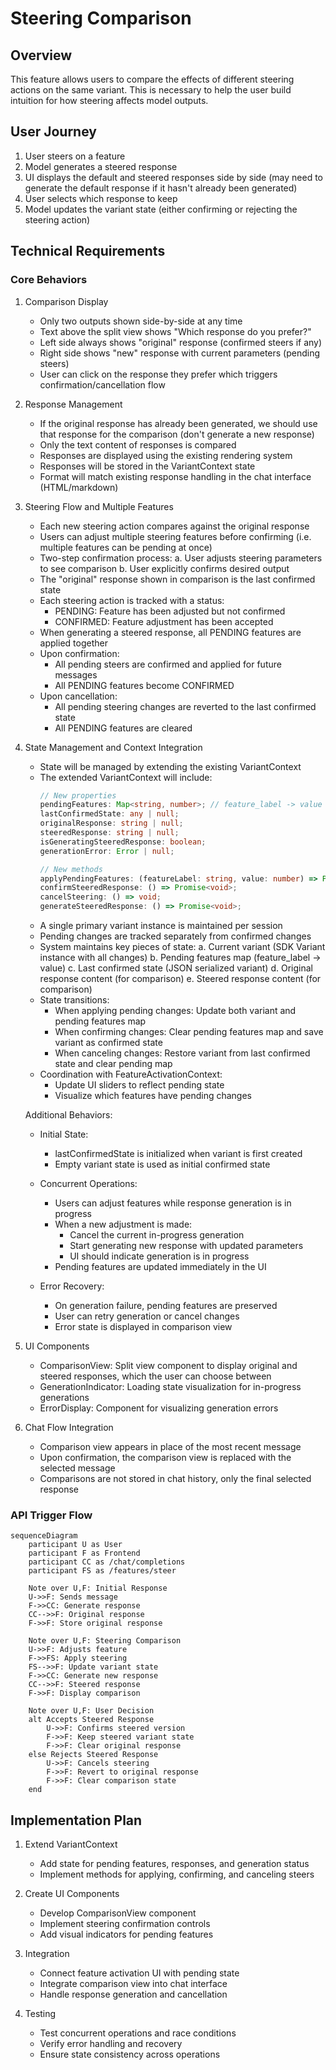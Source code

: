 # Steering Comparison 

## Overview
This feature allows users to compare the effects of different steering actions on the same variant. This is necessary to help the user build intuition for how steering affects model outputs.

## User Journey
1. User steers on a feature
2. Model generates a steered response
3. UI displays the default and steered responses side by side (may need to generate the default response if it hasn't already been generated)
4. User selects which response to keep
5. Model updates the variant state (either confirming or rejecting the steering action)

## Technical Requirements

### Core Behaviors
1. Comparison Display
   - Only two outputs shown side-by-side at any time
   - Text above the split view shows "Which response do you prefer?"
   - Left side always shows "original" response (confirmed steers if any)
   - Right side shows "new" response with current parameters (pending steers)
   - User can click on the response they prefer which triggers confirmation/cancellation flow

2. Response Management
   - If the original response has already been generated, we should use that response for the comparison (don't generate a new response)
   - Only the text content of responses is compared
   - Responses are displayed using the existing rendering system
   - Responses will be stored in the VariantContext state
   - Format will match existing response handling in the chat interface (HTML/markdown)

3. Steering Flow and Multiple Features
   - Each new steering action compares against the original response
   - Users can adjust multiple steering features before confirming (i.e. multiple features can be pending at once)
   - Two-step confirmation process:
     a. User adjusts steering parameters to see comparison
     b. User explicitly confirms desired output
   - The "original" response shown in comparison is the last confirmed state
   - Each steering action is tracked with a status:
     - PENDING: Feature has been adjusted but not confirmed
     - CONFIRMED: Feature adjustment has been accepted
   - When generating a steered response, all PENDING features are applied together
   - Upon confirmation:
     - All pending steers are confirmed and applied for future messages
     - All PENDING features become CONFIRMED
   - Upon cancellation:
     - All pending steering changes are reverted to the last confirmed state
     - All PENDING features are cleared

4. State Management and Context Integration
   - State will be managed by extending the existing VariantContext
   - The extended VariantContext will include:
     ```typescript
     // New properties
     pendingFeatures: Map<string, number>; // feature_label -> value
     lastConfirmedState: any | null;
     originalResponse: string | null;
     steeredResponse: string | null;
     isGeneratingSteeredResponse: boolean;
     generationError: Error | null;
     
     // New methods
     applyPendingFeatures: (featureLabel: string, value: number) => Promise<void>;
     confirmSteeredResponse: () => Promise<void>;
     cancelSteering: () => void;
     generateSteeredResponse: () => Promise<void>;
     ```
   - A single primary variant instance is maintained per session
   - Pending changes are tracked separately from confirmed changes
   - System maintains key pieces of state:
     a. Current variant (SDK Variant instance with all changes)
     b. Pending features map (feature_label -> value)
     c. Last confirmed state (JSON serialized variant)
     d. Original response content (for comparison)
     e. Steered response content (for comparison)
   - State transitions:
     - When applying pending changes: Update both variant and pending features map
     - When confirming changes: Clear pending features map and save variant as confirmed state
     - When canceling changes: Restore variant from last confirmed state and clear pending map
   - Coordination with FeatureActivationContext:
     - Update UI sliders to reflect pending state
     - Visualize which features have pending changes

   Additional Behaviors:
   - Initial State:
     - lastConfirmedState is initialized when variant is first created
     - Empty variant state is used as initial confirmed state
   
   - Concurrent Operations:
     - Users can adjust features while response generation is in progress
     - When a new adjustment is made:
       - Cancel the current in-progress generation
       - Start generating new response with updated parameters
       - UI should indicate generation is in progress
     - Pending features are updated immediately in the UI
   
   - Error Recovery:
     - On generation failure, pending features are preserved
     - User can retry generation or cancel changes
     - Error state is displayed in comparison view

5. UI Components
   - ComparisonView: Split view component to display original and steered responses, which the user can choose between
   - GenerationIndicator: Loading state visualization for in-progress generations
   - ErrorDisplay: Component for visualizing generation errors

6. Chat Flow Integration
   - Comparison view appears in place of the most recent message
   - Upon confirmation, the comparison view is replaced with the selected message
   - Comparisons are not stored in chat history, only the final selected response

### API Trigger Flow
```mermaid
sequenceDiagram
    participant U as User
    participant F as Frontend
    participant CC as /chat/completions
    participant FS as /features/steer

    Note over U,F: Initial Response
    U->>F: Sends message
    F->>CC: Generate response
    CC-->>F: Original response
    F->>F: Store original response

    Note over U,F: Steering Comparison
    U->>F: Adjusts feature
    F->>FS: Apply steering
    FS-->>F: Update variant state
    F->>CC: Generate new response
    CC-->>F: Steered response
    F->>F: Display comparison

    Note over U,F: User Decision
    alt Accepts Steered Response
        U->>F: Confirms steered version
        F->>F: Keep steered variant state
        F->>F: Clear original response
    else Rejects Steered Response
        U->>F: Cancels steering
        F->>F: Revert to original response
        F->>F: Clear comparison state
    end
```

## Implementation Plan

1. Extend VariantContext
   - Add state for pending features, responses, and generation status
   - Implement methods for applying, confirming, and canceling steers

2. Create UI Components
   - Develop ComparisonView component
   - Implement steering confirmation controls
   - Add visual indicators for pending features

3. Integration
   - Connect feature activation UI with pending state
   - Integrate comparison view into chat interface
   - Handle response generation and cancellation

4. Testing
   - Test concurrent operations and race conditions
   - Verify error handling and recovery
   - Ensure state consistency across operations